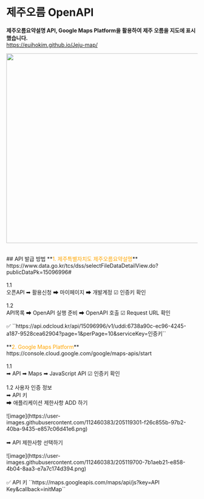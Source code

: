 # 제주오름 OpenAPI
**제주오름요약설명 API, Google Maps Platform을 활용하여 제주 오름을 지도에 표시 했습니다.**<br>
https://euihokim.github.io/Jeju-map/<br>
<p align="center"><img src="https://user-images.githubusercontent.com/104756433/205115744-a0371bfe-30e6-4707-ba92-c96d0442fcd5.gif" height="500px" width="650px"></p>
<br>
## API 발급 방법
**<span style="color: orange">1. 제주특별자치도 제주오름요약설명</span>**
<br>
https://www.data.go.kr/tcs/dss/selectFileDataDetailView.do?publicDataPk=15096996#
<br><br>
1.1<br> 오픈API ➡ 활용신청 ➡ 마이페이지 ➡ 개발계정 ☑ 인증키 확인
<br><br>
1.2<br> API목록 ➡ OpenAPI 실행 준비 ➡ OpenAPI 호출 ☑ Request URL 확인
<br><br>
✅ ``https://api.odcloud.kr/api/15096996/v1/uddi:6738a90c-ec96-4245-a187-9528cea62904?page=1&perPage=10&serviceKey=인증키``
<br><br>
**<span style="color: orange">2. Google Maps Platform</span>**
<br>
https://console.cloud.google.com/google/maps-apis/start
<br><br>
1.1<br>
➡ API ➡ Maps ➡ JavaScript API ☑ 인증키 확인 
<br><br>
1.2 사용자 인증 정보<br>
➡ API 키<br>
➡ 애플리케이션 제한사항 ADD 하기<br><br>
![image](https://user-images.githubusercontent.com/112460383/205119301-f26c855b-97b2-40ba-9435-e857c06d41e6.png)<br><br>
➡ API 제한사항 선택하기<br><br>
![image](https://user-images.githubusercontent.com/112460383/205119700-7b1aeb21-e858-4b04-8aa3-e7a7c174d394.png)<br><br>
✅ API 키 ``https://maps.googleapis.com/maps/api/js?key=API Key&callback=initMap``
